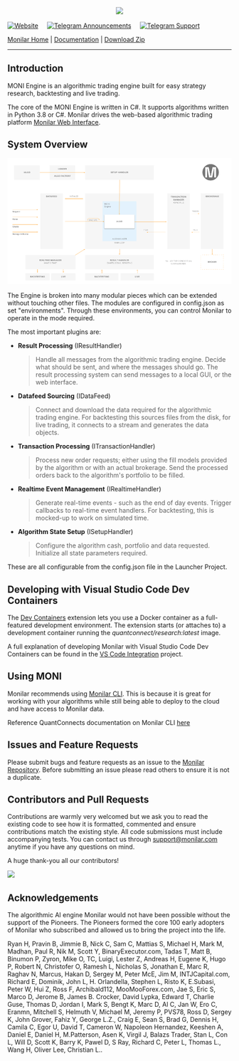 <p align="center">
  <img src="https://monilar.com/assets/logos/logo_white-50h.svg" />
</p>


[![Website](https://img.shields.io/badge/Website-8A2BE2)](https://monilar.com) &nbsp;&nbsp;&nbsp; [![Telegram Announcements](https://img.shields.io/badge/Telegram-Announcements-8A2BE2)](https://t.me/monilarcom) &nbsp;&nbsp;&nbsp; [![Telegram Support](https://img.shields.io/badge/Telegram-Support-8A2BE2)](https://t.me/monilarcontact)

[Monilar Home][1] | [Documentation][2] | [Download Zip][3]
 
----------

## Introduction ##

MONI Engine is an algorithmic trading engine built for easy strategy research, backtesting and live trading.

The core of the MONI Engine is written in C#. It supports algorithms written in Python 3.8 or C#. Monilar drives the web-based algorithmic trading platform [Monilar Web Interface][4].


## System Overview ##

![alt tag](Documentation/2-Overview-Detailed-New.png)

The Engine is broken into many modular pieces which can be extended without touching other files. The modules are configured in config.json as set "environments". Through these environments, you can control Monilar to operate in the mode required. 

The most important plugins are:

 - **Result Processing** (IResultHandler)
   > Handle all messages from the algorithmic trading engine. Decide what should be sent, and where the messages should go. The result processing system can send messages to a local GUI, or the web interface.

 - **Datafeed Sourcing** (IDataFeed)
   > Connect and download the data required for the algorithmic trading engine. For backtesting this sources files from the disk, for live trading, it connects to a stream and generates the data objects.

 - **Transaction Processing** (ITransactionHandler)
   > Process new order requests; either using the fill models provided by the algorithm or with an actual brokerage. Send the processed orders back to the algorithm's portfolio to be filled.

 - **Realtime Event Management** (IRealtimeHandler)
   > Generate real-time events - such as the end of day events. Trigger callbacks to real-time event handlers. For backtesting, this is mocked-up to work on simulated time. 
 
 - **Algorithm State Setup** (ISetupHandler)
   > Configure the algorithm cash, portfolio and data requested. Initialize all state parameters required.

These are all configurable from the config.json file in the Launcher Project.

## Developing with Visual Studio Code Dev Containers

The [Dev Containers](https://marketplace.visualstudio.com/items?itemName=ms-vscode-remote.remote-containers) extension lets you use a Docker container as a full-featured development environment. The extension starts (or attaches to) a development container running the _quantconnect/research:latest_ image. 

A full explanation of developing Monilar with Visual Studio Code Dev Containers can be found in the [VS Code Integration](https://github.com/monilarcom/Moni/tree/master/.vscode#readme) project.

## Using MONI ##

Monilar recommends using [Monilar CLI](https://monilar.com). This is because it is great for working with your algorithms while still being able to deploy to the cloud and have access to Monilar data.

Reference QuantConnects documentation on Monilar CLI [here](https://monilar.com)

## Issues and Feature Requests ##

Please submit bugs and feature requests as an issue to the [Monilar Repository][5]. Before submitting an issue please read others to ensure it is not a duplicate.

## Contributors and Pull Requests ##

Contributions are warmly very welcomed but we ask you to read the existing code to see how it is formatted, commented and ensure contributions match the existing style. All code submissions must include accompanying tests. You can contact us through support@monilar.com anytime if you have any questions on mind.

A huge thank-you all our contributors!

<img src="https://monilar.com/assets/logos/contributors.svg" />

## Acknowledgements ##

The algorithmic AI engine Monilar would not have been possible without the support of the Pioneers. The Pioneers formed the core 100 early adopters of Monilar who subscribed and allowed us to bring the project into the life. 

Ryan H, Pravin B, Jimmie B, Nick C, Sam C, Mattias S, Michael H, Mark M, Madhan, Paul R, Nik M, Scott Y, BinaryExecutor.com, Tadas T, Matt B, Binumon P, Zyron, Mike O, TC, Luigi, Lester Z, Andreas H, Eugene K, Hugo P, Robert N, Christofer O, Ramesh L, Nicholas S, Jonathan E, Marc R, Raghav N, Marcus, Hakan D, Sergey M, Peter McE, Jim M, INTJCapital.com, Richard E, Dominik, John L, H. Orlandella, Stephen L, Risto K, E.Subasi, Peter W, Hui Z, Ross F, Archibald112, MooMooForex.com, Jae S, Eric S, Marco D, Jerome B, James B. Crocker, David Lypka, Edward T, Charlie Guse, Thomas D, Jordan I, Mark S, Bengt K, Marc D, Al C, Jan W, Ero C, Eranmn, Mitchell S, Helmuth V, Michael M, Jeremy P, PVS78, Ross D, Sergey K, John Grover, Fahiz Y, George L.Z., Craig E, Sean S, Brad G, Dennis H, Camila C, Egor U, David T, Cameron W, Napoleon Hernandez, Keeshen A, Daniel E, Daniel H, M.Patterson, Asen K, Virgil J, Balazs Trader, Stan L, Con L, Will D, Scott K, Barry K, Pawel D, S Ray, Richard C, Peter L, Thomas L., Wang H, Oliver Lee, Christian L..


  [1]: https://monilar.com/ "Monilar Open Source Home Page"
  [2]: https://github.com/QuantConnect/Lean/blob/master/readme.md/ "Monilar Documentation"
  [3]: https://github.com/monilarcom/Moni/archive/master.zip
  [4]: https://monilar.com
  [5]: https://github.com/monilarcom/Moni/issues
  [6]: https://monilar.com
  [7]: https://github.com/monilarcom/Moni/blob/master/CONTRIBUTING.md
